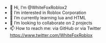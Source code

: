 - 👋 Hi, I’m @WhiteFoxRoblox2
- 👀 I’m interested in Roblox Corporation
- 🌱 I’m currently learning lua and HTML
- 💞️ I’m looking to collaborate on 2 projects
- 📫 How to reach me: via GitHub or via Twitter https://www.twitter.com/WhiteFoxRoblox

<!---
WhiteFoxRoblox2/WhiteFoxRoblox2 is a ✨ special ✨ repository because its `README.md` (this file) appears on your GitHub profile.
You can click the Preview link to take a look at your changes.
--->
